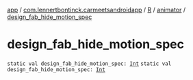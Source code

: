 [app](../../../index.md) / [com.lennertbontinck.carmeetsandroidapp](../../index.md) / [R](../index.md) / [animator](index.md) / [design_fab_hide_motion_spec](./design_fab_hide_motion_spec.md)

# design_fab_hide_motion_spec

`static val design_fab_hide_motion_spec: `[`Int`](https://kotlinlang.org/api/latest/jvm/stdlib/kotlin/-int/index.html)
`static val design_fab_hide_motion_spec: `[`Int`](https://kotlinlang.org/api/latest/jvm/stdlib/kotlin/-int/index.html)